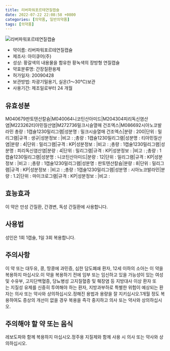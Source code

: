 ```yaml
---
title: 리버파워포르테연질캡슐
date: 2022-07-22 22:08:58 +0800
categories: [의약품, 일반의약품]
tags: [의약품]
---
```

![리버파워포르테연질캡슐](https://nedrug.mfds.go.kr/pbp/cmn/itemImageDownload/147426416757400080)

- 약이름: 리버파워포르테연질캡슐
- 제조사: 아이큐어(주)
- 성상: 황갈색의 내용물을 함유한 황녹색의 장방형 연질캡슐
- 약효분류명: 간장질환용제
- 허가일자: 20090428
- 보관방법: 차광기밀용기, 실온(1～30℃)보관
- 사용기간: 제조일로부터 24 개월
## 유효성분
M040679판토텐산칼슘|M040064니코틴산아미드|M204304피리독신염산염|M223262티아민질산염|M272736밀크시슬열매 건조엑스|M086692시아노코발라민
총량 : 1캡슐1230밀리그램|성분명 : 밀크시슬열매 건조엑스|분량 : 200|단위 : 밀리그램|규격 : 생규|성분정보 : |비고 : ;총량 : 1캡슐1230밀리그램|성분명 : 티아민질산염|분량 : 4|단위 : 밀리그램|규격 : KP|성분정보 : |비고 : ;총량 : 1캡슐1230밀리그램|성분명 : 피리독신염산염|분량 : 4|단위 : 밀리그램|규격 : KP|성분정보 : |비고 : ;총량 : 1캡슐1230밀리그램|성분명 : 니코틴산아미드|분량 : 12|단위 : 밀리그램|규격 : KP|성분정보 : |비고 : ;총량 : 1캡슐1230밀리그램|성분명 : 판토텐산칼슘|분량 : 8|단위 : 밀리그램|규격 : KP|성분정보 : |비고 : ;총량 : 1캡슐1230밀리그램|성분명 : 시아노코발라민|분량 : 1.2|단위 : 마이크로그램|규격 : KP|성분정보 : |비고 :
## 효능효과
이 약은 만성 간질환, 간경변, 독성 간질환에 사용합니다.
## 사용법
성인은 1회 1캡슐, 1일 3회 복용합니다.
## 주의사항
이 약 또는 대두유, 콩, 땅콩에 과민증, 심한 담도폐쇄 환자, 12세 이하의 소아는 이 약을 복용하지 마십시오.이 약을 복용하기 전에 임부 또는 임신하고 있을 가능성이 있는 여성 및 수유부, 고지단백혈증, 당뇨병성 고지질혈증 및 췌장염 등 지방대사 이상 환자 또는 지질성 유제를 신중히 투여해야 하는 환자, 지방과부하로 특별한 위험이 예상되는 환자는 의사 또는 약사와 상의하십시오.정해진 용법과 용량을 잘 지키십시오.1개월 정도 복용하여도 증상의 개선이 없을 경우 복용을 즉각 중지하고 의사 또는 약사와 상의하십시오.
## 주의해야 할 약 또는 음식
레보도파와 함께 복용하지 마십시오.정주용 지질제와 함께 사용 시 의사 또는 약사와 상의하십시오.
